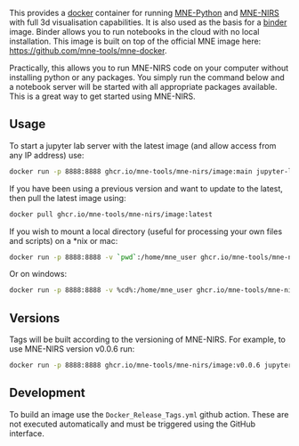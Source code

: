 This provides a [docker](https://docs.docker.com/get-docker/) 
container for running [MNE-Python](https://mne.tools/stable/index.html)
and [MNE-NIRS](https://mne.tools/mne-nirs/master/index.html) with full 3d visualisation capabilities.
It is also used as the basis for a [binder](https://mybinder.org/) image.
Binder allows you to run notebooks in the cloud with no local installation.
This image is built on top of the official MNE image here: https://github.com/mne-tools/mne-docker.

Practically, this allows you to run MNE-NIRS code on your computer without installing python or any packages.
You simply run the command below and a notebook server will be started with all appropriate packages available.
This is a great way to get started using MNE-NIRS.

## Usage

To start a jupyter lab server with the latest image (and allow access from any IP address) use:

```bash
docker run -p 8888:8888 ghcr.io/mne-tools/mne-nirs/image:main jupyter-lab --ip="*"
```

If you have been using a previous version and want to update to the latest, then pull the latest image using:

```bash
docker pull ghcr.io/mne-tools/mne-nirs/image:latest
```

If you wish to mount a local directory (useful for processing your own files and scripts) on a \*nix or mac:

```bash
docker run -p 8888:8888 -v `pwd`:/home/mne_user ghcr.io/mne-tools/mne-nirs/image jupyter-lab --ip="*"
```

Or on windows:
```bash
docker run -p 8888:8888 -v %cd%:/home/mne_user ghcr.io/mne-tools/mne-nirs/image jupyter-lab --ip="*"
```


## Versions

Tags will be built according to the versioning of MNE-NIRS.
For example, to use MNE-NIRS version v0.0.6 run:

```bash
docker run -p 8888:8888 ghcr.io/mne-tools/mne-nirs/image:v0.0.6 jupyter-lab --ip="*"
```


## Development

To build an image use the `Docker_Release_Tags.yml` github action.
These are not executed automatically and must be triggered using the GitHub interface.
